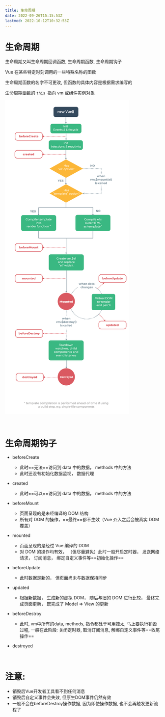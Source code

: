 ```yaml
---
title: 生命周期
date: 2022-09-26T15:15:53Z
lastmod: 2022-10-12T10:32:53Z
---
```


# 生命周期

生命周期又叫生命周期回调函数, 生命周期函数, 生命周期钩子

Vue 在某些特定时刻调用的一些特殊名称的函数

生命周期函数的名字不可更改, 但函数的具体内容是根据需求编写的

生命周期函数的 `this ​`指向 vm 或组件实例对象

![image](assets/image-20220926194724-ra9plor.png)​

‍

# 生命周期钩子

* beforeCreate

  * 此时==无法==访问到 data 中的数据， methods 中的方法
  * 此时还没有初始化数据监视， 数据代理
* created

  * 此时==可以==访问到 data 中的数据， methods 中的方法
* beforeMount

  * 页面呈现的是未经编译的 DOM 结构
  * 所有对 DOM 的操作，==最终==都不生效（Vue 介入之后会被真实 DOM 覆盖）
* mounted

  * 页面呈现的是经过 Vue 编译的 DOM
  * 对 DOM 的操作均有效， （但尽量避免）此时一般开启定时器， 发送网络请求， 订阅消息， 绑定自定义事件等==初始化操作==
* beforeUpdate

  * 此时数据是新的， 但页面尚未与数据保持同步
* updated

  * 根据新数据， 生成新的虚拟 DOM， 随后与旧的 DOM 进行比较， 最终完成页面更新， 既完成了 Model => View 的更新
* beforeDestroy

  * 此时, vm中所有的data, methods, 指令都处于可用拽太, 马上要执行销毁过程, 一般在此阶段: 关闭定时器, 取消订阅消息, 解绑自定义事件等==收尾操作==
* destroyed

‍

# 注意: 

* 销毁后Vue开发者工具看不到任何消息
* 销毁后自定义事件会失效, 但原生DOM事件仍然有效
* 一般不会在beforeDestroy操作数据, 因为即使操作数据, 也不会再触发更新流程了
